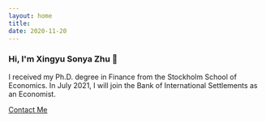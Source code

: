 ```yaml
---
layout: home
title: 
date: 2020-11-20 
---
```

### Hi, I'm Xingyu Sonya Zhu 👋
I received my Ph.D. degree in Finance from the Stockholm School of Economics. In July 2021, I will join the Bank of International Settlements as an Economist. 

<a href="/contact.html" class="highlighted">Contact Me</a>
